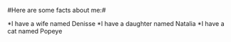 #Here are some facts about me:#

*I have a wife named Denisse
*I have a daughter named Natalia
*I have a cat named Popeye
